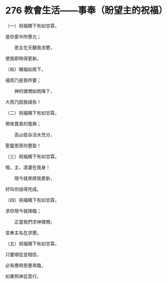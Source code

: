 # 276 教會生活——事奉（盼望主的祝福）

（一）祝福賜下有如甘霖，

是你愛中所應允；

　　恩主在天聽我求懇，

使我即時得更新。

（和）賜福如雨下，

福雨乃是我所要；

　　神的憐憫如雨降下，

大雨乃因我禱告！

（二）祝福賜下有如甘霖，

帶來寶貴的復興；

　　高山低谷活水充分，

聖靈恩雨何豐盈！

（三）祝福賜下有如甘霖，

哦，主，澆灌在我身！

　　現今就來將我更新，

好叫你話得完成。

（四）祝福賜下有如甘霖，

求你現今就降臨；

　　正當我們求神憐憫，

並奉主名在求懇。

（五）祝福賜下有如甘霖，

只要順從並相信，

必有應時恩惠來臨，

如果照神旨意行。

